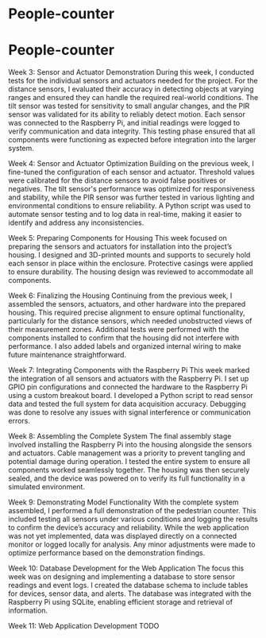 # People-counter
# People-counter
Week 3: Sensor and Actuator Demonstration
During this week, I conducted tests for the individual sensors and actuators needed for the project. For the distance sensors, I evaluated their accuracy in detecting objects at varying ranges and ensured they can handle the required real-world conditions. The tilt sensor was tested for sensitivity to small angular changes, and the PIR sensor was validated for its ability to reliably detect motion. Each sensor was connected to the Raspberry Pi, and initial readings were logged to verify communication and data integrity. This testing phase ensured that all components were functioning as expected before integration into the larger system.

Week 4: Sensor and Actuator Optimization
Building on the previous week, I fine-tuned the configuration of each sensor and actuator. Threshold values were calibrated for the distance sensors to avoid false positives or negatives. The tilt sensor's performance was optimized for responsiveness and stability, while the PIR sensor was further tested in various lighting and environmental conditions to ensure reliability. A Python script was used to automate sensor testing and to log data in real-time, making it easier to identify and address any inconsistencies.

Week 5: Preparing Components for Housing
This week focused on preparing the sensors and actuators for installation into the project’s housing. I designed and 3D-printed mounts and supports to securely hold each sensor in place within the enclosure. Protective casings were applied to ensure durability. The housing design was reviewed to accommodate all components.

Week 6: Finalizing the Housing
Continuing from the previous week, I assembled the sensors, actuators, and other hardware into the prepared housing. This required precise alignment to ensure optimal functionality, particularly for the distance sensors, which needed unobstructed views of their measurement zones. Additional tests were performed with the components installed to confirm that the housing did not interfere with performance. I also added labels and organized internal wiring to make future maintenance straightforward.

Week 7: Integrating Components with the Raspberry Pi
This week marked the integration of all sensors and actuators with the Raspberry Pi. I set up GPIO pin configurations and connected the hardware to the Raspberry Pi using a custom breakout board. I developed a Python script to read sensor data and tested the full system for data acquisition accuracy. Debugging was done to resolve any issues with signal interference or communication errors.

Week 8: Assembling the Complete System
The final assembly stage involved installing the Raspberry Pi into the housing alongside the sensors and actuators. Cable management was a priority to prevent tangling and potential damage during operation. I tested the entire system to ensure all components worked seamlessly together. The housing was then securely sealed, and the device was powered on to verify its full functionality in a simulated environment.

Week 9: Demonstrating Model Functionality
With the complete system assembled, I performed a full demonstration of the pedestrian counter. This included testing all sensors under various conditions and logging the results to confirm the device’s accuracy and reliability. While the web application was not yet implemented, data was displayed directly on a connected monitor or logged locally for analysis. Any minor adjustments were made to optimize performance based on the demonstration findings.

Week 10: Database Development for the Web Application
The focus this week was on designing and implementing a database to store sensor readings and event logs. I created the database schema to include tables for devices, sensor data, and alerts. The database was integrated with the Raspberry Pi using SQLite, enabling efficient storage and retrieval of information.

Week 11: Web Application Development
TODO
